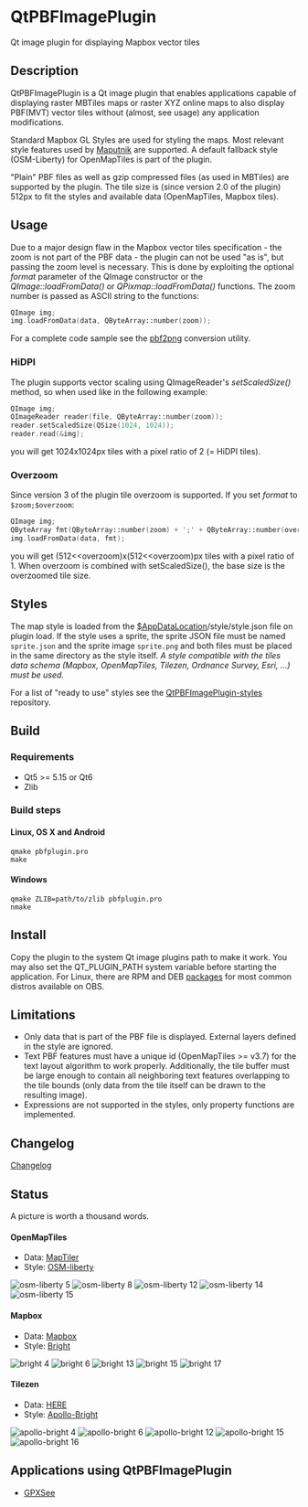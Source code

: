 # QtPBFImagePlugin
Qt image plugin for displaying Mapbox vector tiles

## Description
QtPBFImagePlugin is a Qt image plugin that enables applications capable of
displaying raster MBTiles maps or raster XYZ online maps to also display
PBF(MVT) vector tiles without (almost, see usage) any application modifications.

Standard Mapbox GL Styles are used for styling the maps. Most relevant style
features used by [Maputnik](https://maputnik.github.io/editor) are supported.
A default fallback style (OSM-Liberty) for OpenMapTiles is part of the plugin.

"Plain" PBF files as well as gzip compressed files (as used in MBTiles) are
supported by the plugin. The tile size is (since version 2.0 of the plugin) 512px
to fit the styles and available data (OpenMapTiles, Mapbox tiles).

## Usage
Due to a major design flaw in the Mapbox vector tiles specification - the zoom
is not part of the PBF data - the plugin can not be used "as is", but passing
the zoom level is necessary. This is done by exploiting the optional *format*
parameter of the QImage constructor or the *QImage::loadFromData()* or
*QPixmap::loadFromData()* functions. The zoom number is passed as ASCII string
to the functions:
```cpp
QImage img;
img.loadFromData(data, QByteArray::number(zoom));
```

For a complete code sample see the [pbf2png](https://github.com/tumic0/pbf2png)
conversion utility.

### HiDPI
The plugin supports vector scaling using QImageReader's *setScaledSize()* method,
so when used like in the following example:
```cpp
QImage img;
QImageReader reader(file, QByteArray::number(zoom));
reader.setScaledSize(QSize(1024, 1024));
reader.read(&img);
```
you will get 1024x1024px tiles with a pixel ratio of 2 (= HiDPI tiles).

### Overzoom
Since version 3 of the plugin tile overzoom is supported. If you set *format*
to `$zoom;$overzoom`:
```cpp
QImage img;
QByteArray fmt(QByteArray::number(zoom) + ';' + QByteArray::number(overzoom));
img.loadFromData(data, fmt);
```
you will get (512<<overzoom)x(512<<overzoom)px tiles with a pixel ratio of 1.
When overzoom is combined with setScaledSize(), the base size is the overzoomed
tile size.

## Styles
The map style is loaded from the
[$AppDataLocation](http://doc.qt.io/qt-5/qstandardpaths.html)/style/style.json
file on plugin load. If the style uses a sprite, the sprite JSON file must
be named `sprite.json` and the sprite image `sprite.png` and both files must be
placed in the same directory as the style itself. *A style compatible with the
tiles data schema (Mapbox, OpenMapTiles, Tilezen, Ordnance Survey, Esri, ...)
must be used.*

For a list of "ready to use" styles see the
[QtPBFImagePlugin-styles](https://github.com/tumic0/QtPBFImagePlugin-styles)
repository.

## Build
### Requirements
* Qt5 >= 5.15 or Qt6
* Zlib

### Build steps
#### Linux, OS X and Android
```shell
qmake pbfplugin.pro
make
```
#### Windows
```shell
qmake ZLIB=path/to/zlib pbfplugin.pro
nmake
```

## Install
Copy the plugin to the system Qt image plugins path to make it work. You may
also set the QT_PLUGIN_PATH system variable before starting the application.
For Linux, there are RPM and DEB [packages](https://build.opensuse.org/project/show/home:tumic:QtPBFImagePlugin)
for most common distros available on OBS.

## Limitations
* Only data that is part of the PBF file is displayed. External layers defined
in the style are ignored.
* Text PBF features must have a unique id (OpenMapTiles >= v3.7) for the text
layout algorithm to work properly. Additionally, the tile buffer must be large
enough to contain all neighboring text features overlapping to the tile bounds
(only data from the tile itself can be drawn to the resulting image).
* Expressions are not supported in the styles, only property functions are
implemented.

## Changelog
[Changelog](https://build.opensuse.org/projects/home:tumic:QtPBFImagePlugin/packages/QtPBFImagePlugin/files/qt6-qtpbfimageformat.changes)

## Status
A picture is worth a thousand words.
#### OpenMapTiles

* Data: [MapTiler](https://github.com/tumic0/GPXSee-maps/blob/master/World/MapTiler-OpenMapTiles.tpl)
* Style: [OSM-liberty](https://github.com/tumic0/QtPBFImagePlugin-styles/blob/master/OpenMapTiles/osm-liberty/style.json)

![osm-liberty 5](https://tumic0.github.io/QtPBFImagePlugin/images/osm-liberty-5.png)
![osm-liberty 8](https://tumic0.github.io/QtPBFImagePlugin/images/osm-liberty-8.png)
![osm-liberty 12](https://tumic0.github.io/QtPBFImagePlugin/images/osm-liberty-12.png)
![osm-liberty 14](https://tumic0.github.io/QtPBFImagePlugin/images/osm-liberty-14.png)
![osm-liberty 15](https://tumic0.github.io/QtPBFImagePlugin/images/osm-liberty-15.png)

#### Mapbox

* Data: [Mapbox](https://github.com/tumic0/GPXSee-maps/blob/master/World/Mapbox.tpl)
* Style: [Bright](https://github.com/tumic0/QtPBFImagePlugin-styles/blob/master/Mapbox/bright/style.json)

![bright 4](https://tumic0.github.io/QtPBFImagePlugin/images/bright-4.png)
![bright 6](https://tumic0.github.io/QtPBFImagePlugin/images/bright-6.png)
![bright 13](https://tumic0.github.io/QtPBFImagePlugin/images/bright-13.png)
![bright 15](https://tumic0.github.io/QtPBFImagePlugin/images/bright-15.png)
![bright 17](https://tumic0.github.io/QtPBFImagePlugin/images/bright-17.png)

#### Tilezen

* Data: [HERE](https://github.com/tumic0/GPXSee-maps/blob/master/World/here-vector.tpl)
* Style: [Apollo-Bright](https://github.com/tumic0/QtPBFImagePlugin-styles/blob/master/Tilezen/apollo-bright/style.json)

![apollo-bright 4](https://tumic0.github.io/QtPBFImagePlugin/images/apollo-bright-4.png)
![apollo-bright 6](https://tumic0.github.io/QtPBFImagePlugin/images/apollo-bright-6.png)
![apollo-bright 12](https://tumic0.github.io/QtPBFImagePlugin/images/apollo-bright-12.png)
![apollo-bright 15](https://tumic0.github.io/QtPBFImagePlugin/images/apollo-bright-15.png)
![apollo-bright 16](https://tumic0.github.io/QtPBFImagePlugin/images/apollo-bright-16.png)

## Applications using QtPBFImagePlugin
* [GPXSee](https://www.gpxsee.org)
